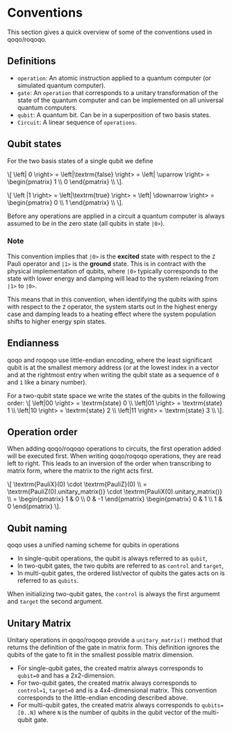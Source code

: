 # Conventions

This section gives a quick overview of some of the conventions used in qoqo/roqoqo.

## Definitions

* `operation`: An atomic instruction applied to a quantum computer (or simulated quantum computer).
* `gate`: An `operation` that corresponds to a unitary transformation of the state of the quantum computer and can be implemented on all universal quantum computers.
* `qubit`: A quantum bit. Can be in a superposition of two basis states.
* `Circuit`: A linear sequence of `operations`.

## Qubit states

For the two basis states of a single qubit we define

\\[
 \left\| 0 \right>  =  \left|\textrm{false} \right> =  \left| \uparrow \right> = \begin{pmatrix}
 1 \\\\
 0
 \end{pmatrix} \\\\
 \\].

 \\[
 \left \|1 \right>  =  \left|\textrm{true} \right> =  \left| \downarrow \right> = \begin{pmatrix}
 0 \\\\
 1
 \end{pmatrix} \\\\
 \\].

Before  any operations are applied in a circuit a quantum computer is always assumed to be in the zero state (all qubits in state `|0>`).

### Note

This convention implies that `|0>` is the **excited** state with respect to the `Z` Pauli operator and `|1>` is the **ground** state. This is in contract with the physical implementation of qubits, where `|0>` typically corresponds to the state with lower energy and damping will lead to the system relaxing from `|1>` to `|0>`.

This means that in this convention, when identifying the qubits with spins with respect to the `Z` operator, the system starts out in the highest energy case and damping leads to a heating effect where the system population shifts to higher energy spin states.

## Endianness

qoqo and roqoqo use little-endian encoding, where the least significant qubit is at the smallest memory address (or at the lowest index in a vector and at the rightmost entry when writing the qubit state as a sequence of `0` and `1` like a binary number).

For a two-qubit state space we write the states of the qubits in the following order:
 \\[
 \left|00 \right>  =  \textrm{state} 0 \\\\
 \left|01 \right>  =  \textrm{state} 1 \\\\
 \left|10 \right>  =  \textrm{state} 2 \\\\
 \left|11 \right>  =  \textrm{state} 3 \\\\
 \\].

## Operation order

 When adding qoqo/roqoqo operations to circuits, the first operation added will be executed first. When writing qoqo/roqoqo operations, they are read left to right. This leads to an inversion of the order when transcribing to matrix form, where the matrix to the right acts first.

 \\[
 \textrm{PauliX}(0) \cdot  \textrm{PauliZ}(0)  \\\\ =
   \textrm{PauliZ(0).unitary_matrix()} \cdot  \textrm{PauliX(0).unitary_matrix()}  \\\\
   = \begin{pmatrix}
 1 & 0 \\\\
 0 & -1
 \end{pmatrix}  \begin{pmatrix}
 0 & 1 \\\\
 1 & 0
 \end{pmatrix}
 \\].

## Qubit naming

qoqo uses a unified naming scheme for qubits in operations

* In single-qubit operations, the qubit is always referred to as `qubit`,
* In two-qubit gates, the two qubits are referred to as `control` and `target`,
* In multi-qubit gates, the ordered list/vector of qubits the gates acts on is referred to as `qubits`.

When initializing two-qubit gates, the `control` is always the first argumemt and `target` the second argument.

## Unitary Matrix

Unitary operations in qoqo/roqoqo provide a `unitary_matrix()` method that returns the definition of the gate in matrix form. This definition ignores the qubits of the gate to fit in the smallest possible matrix dimension.

* For single-qubit gates, the created matrix always corresponds to `qubit=0` and has a 2x2-dimension.
* For two-qubit gates, the created matrix always corresponds to `control=1`, `target=0` and is a 4x4-dimensional matrix. This convention corresponds to the little-endian encoding described above.
* For multi-qubit gates, the created matrix always corresponds to `qubits=[0..N]` where `N` is the number of qubits in the qubit vector of the multi-qubit gate.
